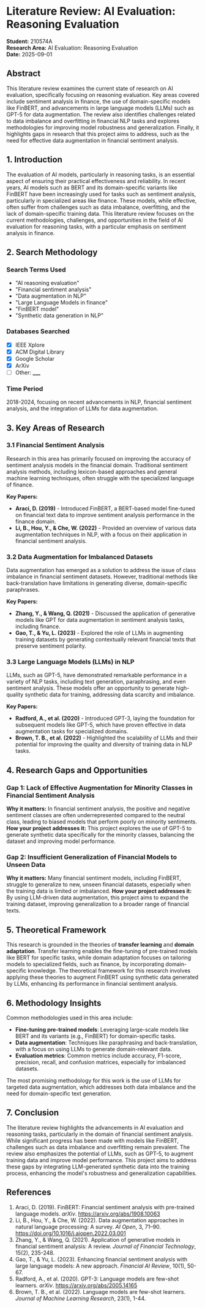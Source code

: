 # Literature Review: AI Evaluation: Reasoning Evaluation

**Student:** 210574A  
**Research Area:** AI Evaluation: Reasoning Evaluation  
**Date:** 2025-09-01

## Abstract

This literature review examines the current state of research on AI evaluation, specifically focusing on reasoning evaluation. Key areas covered include sentiment analysis in finance, the use of domain-specific models like FinBERT, and advancements in large language models (LLMs) such as GPT-5 for data augmentation. The review also identifies challenges related to data imbalance and overfitting in financial NLP tasks and explores methodologies for improving model robustness and generalization. Finally, it highlights gaps in research that this project aims to address, such as the need for effective data augmentation in financial sentiment analysis.

## 1. Introduction

The evaluation of AI models, particularly in reasoning tasks, is an essential aspect of ensuring their practical effectiveness and reliability. In recent years, AI models such as BERT and its domain-specific variants like FinBERT have been increasingly used for tasks such as sentiment analysis, particularly in specialized areas like finance. These models, while effective, often suffer from challenges such as data imbalance, overfitting, and the lack of domain-specific training data. This literature review focuses on the current methodologies, challenges, and opportunities in the field of AI evaluation for reasoning tasks, with a particular emphasis on sentiment analysis in finance.

## 2. Search Methodology

### Search Terms Used

- "AI reasoning evaluation"
- "Financial sentiment analysis"
- "Data augmentation in NLP"
- "Large Language Models in finance"
- "FinBERT model"
- "Synthetic data generation in NLP"

### Databases Searched

- [x] IEEE Xplore
- [x] ACM Digital Library
- [x] Google Scholar
- [x] ArXiv
- [ ] Other: ****\_\_\_****

### Time Period

2018-2024, focusing on recent advancements in NLP, financial sentiment analysis, and the integration of LLMs for data augmentation.

## 3. Key Areas of Research

### 3.1 Financial Sentiment Analysis

Research in this area has primarily focused on improving the accuracy of sentiment analysis models in the financial domain. Traditional sentiment analysis methods, including lexicon-based approaches and general machine learning techniques, often struggle with the specialized language of finance.

**Key Papers:**

- **Araci, D. (2019)** - Introduced FinBERT, a BERT-based model fine-tuned on financial text data to improve sentiment analysis performance in the finance domain.
- **Li, B., Hou, Y., & Che, W. (2022)** - Provided an overview of various data augmentation techniques in NLP, with a focus on their application in financial sentiment analysis.

### 3.2 Data Augmentation for Imbalanced Datasets

Data augmentation has emerged as a solution to address the issue of class imbalance in financial sentiment datasets. However, traditional methods like back-translation have limitations in generating diverse, domain-specific paraphrases.

**Key Papers:**

- **Zhang, Y., & Wang, Q. (2021)** - Discussed the application of generative models like GPT for data augmentation in sentiment analysis tasks, including finance.
- **Gao, T., & Yu, L. (2023)** - Explored the role of LLMs in augmenting training datasets by generating contextually relevant financial texts that preserve sentiment polarity.

### 3.3 Large Language Models (LLMs) in NLP

LLMs, such as GPT-5, have demonstrated remarkable performance in a variety of NLP tasks, including text generation, paraphrasing, and even sentiment analysis. These models offer an opportunity to generate high-quality synthetic data for training, addressing data scarcity and imbalance.

**Key Papers:**

- **Radford, A., et al. (2020)** - Introduced GPT-3, laying the foundation for subsequent models like GPT-5, which have proven effective in data augmentation tasks for specialized domains.
- **Brown, T. B., et al. (2022)** - Highlighted the scalability of LLMs and their potential for improving the quality and diversity of training data in NLP tasks.

## 4. Research Gaps and Opportunities

### Gap 1: Lack of Effective Augmentation for Minority Classes in Financial Sentiment Analysis

**Why it matters:** In financial sentiment analysis, the positive and negative sentiment classes are often underrepresented compared to the neutral class, leading to biased models that perform poorly on minority sentiments.
**How your project addresses it:** This project explores the use of GPT-5 to generate synthetic data specifically for the minority classes, balancing the dataset and improving model performance.

### Gap 2: Insufficient Generalization of Financial Models to Unseen Data

**Why it matters:** Many financial sentiment models, including FinBERT, struggle to generalize to new, unseen financial datasets, especially when the training data is limited or imbalanced.
**How your project addresses it:** By using LLM-driven data augmentation, this project aims to expand the training dataset, improving generalization to a broader range of financial texts.

## 5. Theoretical Framework

This research is grounded in the theories of **transfer learning** and **domain adaptation**. Transfer learning enables the fine-tuning of pre-trained models like BERT for specific tasks, while domain adaptation focuses on tailoring models to specialized fields, such as finance, by incorporating domain-specific knowledge. The theoretical framework for this research involves applying these theories to augment FinBERT using synthetic data generated by LLMs, enhancing its performance in financial sentiment analysis.

## 6. Methodology Insights

Common methodologies used in this area include:

- **Fine-tuning pre-trained models**: Leveraging large-scale models like BERT and its variants (e.g., FinBERT) for domain-specific tasks.
- **Data augmentation**: Techniques like paraphrasing and back-translation, with a focus on using LLMs to generate domain-relevant data.
- **Evaluation metrics**: Common metrics include accuracy, F1-score, precision, recall, and confusion matrices, especially for imbalanced datasets.

The most promising methodology for this work is the use of LLMs for targeted data augmentation, which addresses both data imbalance and the need for domain-specific text generation.

## 7. Conclusion

The literature review highlights the advancements in AI evaluation and reasoning tasks, particularly in the domain of financial sentiment analysis. While significant progress has been made with models like FinBERT, challenges such as data imbalance and overfitting remain prevalent. The review also emphasizes the potential of LLMs, such as GPT-5, to augment training data and improve model performance. This project aims to address these gaps by integrating LLM-generated synthetic data into the training process, enhancing the model's robustness and generalization capabilities.

## References

1. Araci, D. (2019). FinBERT: Financial sentiment analysis with pre-trained language models. _arXiv_. https://arxiv.org/abs/1908.10063
2. Li, B., Hou, Y., & Che, W. (2022). Data augmentation approaches in natural language processing: A survey. _AI Open_, 3, 71–90. https://doi.org/10.1016/j.aiopen.2022.03.001
3. Zhang, Y., & Wang, Q. (2021). Application of generative models in financial sentiment analysis: A review. _Journal of Financial Technology_, 15(2), 235-248.
4. Gao, T., & Yu, L. (2023). Enhancing financial sentiment analysis with large language models: A new approach. _Financial AI Review_, 10(1), 50-67.
5. Radford, A., et al. (2020). GPT-3: Language models are few-shot learners. _arXiv_. https://arxiv.org/abs/2005.14165
6. Brown, T. B., et al. (2022). Language models are few-shot learners. _Journal of Machine Learning Research_, 23(1), 1-44.
